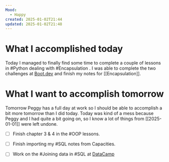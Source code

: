 ```yaml
---
Mood:
  - Happy
created: 2025-01-02T21:44
updated: 2025-01-02T21:48
---
```

# What I accomplished today

Today I managed to finally find some time to complete a couple of lessons in #Python dealing with #Encapsulation . I was able to complete the two challenges at [Boot.dev](https://boot.dev) and finish my notes for [[Encapsulation]].

# What I want to accomplish tomorrow
Tomorrow Peggy has a full day at work so I should be able to accomplish a bit more tomorrow than I did today. Today was kind of a mess because Peggy and I had quite a bit going on, so I know a lot of things from [[2025-01-01]] were left undone. 
- [ ] Finish chapter 3 & 4 in the #OOP lessons.
- [ ] Finish importing my #SQL notes from Capacities.
- [ ] Work on the #Joining data in #SQL at [DataCamp](https://app.datacamp.com)




